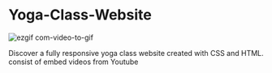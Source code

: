 # Yoga-Class-Website
![ezgif com-video-to-gif](https://github.com/tubayapa/Yoga-Class-Website/assets/147662888/f68835e8-16fd-447d-8979-eb87531bd001)

Discover a fully responsive yoga class website created with CSS and HTML.
consist of embed videos from Youtube
